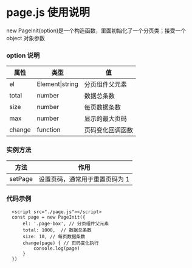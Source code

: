 # page.js 使用说明

new PageInit(option)是一个构造函数，里面初始化了一个分页类；接受一个 object 对象参数

### option 说明

| 属性   | 类型            | 值               |
| ------ | --------------- | ---------------- |
| el     | Element\|string | 分页组件父元素   |
| total  | number          | 数据总条数       |
| size   | number          | 每页数据条数     |
| max    | number          | 显示的最大页码   |
| change | function        | 页码变化回调函数 |

### 实例方法

| 方法    | 作用                           |
| ------- | ------------------------------ |
| setPage | 设置页码，通常用于重置页码为 1 |

### 代码示例

```
  <script src="./page.js"></script>
  const page = new PageInit({
      el: '.page-box', // 分页组件父元素
      total: 1000,  // 数据总条数
      size: 10, // 每页数据条数
      change(page) { // 页码变化执行
          console.log(page)
      }
  })
```
